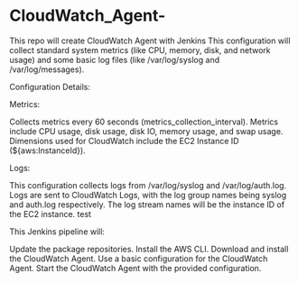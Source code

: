 # CloudWatch_Agent-
This repo will create CloudWatch Agent with Jenkins
This configuration will collect standard system metrics (like CPU, memory, disk, and network usage) and some basic log files (like /var/log/syslog and /var/log/messages).

Configuration Details:

Metrics:

Collects metrics every 60 seconds (metrics_collection_interval).
Metrics include CPU usage, disk usage, disk IO, memory usage, and swap usage.
Dimensions used for CloudWatch include the EC2 Instance ID (${aws:InstanceId}).


Logs:

This configuration collects logs from /var/log/syslog and /var/log/auth.log.
Logs are sent to CloudWatch Logs, with the log group names being syslog and auth.log respectively.
The log stream names will be the instance ID of the EC2 instance.
test

This Jenkins pipeline will:

Update the package repositories.
Install the AWS CLI.
Download and install the CloudWatch Agent.
Use a basic configuration for the CloudWatch Agent.
Start the CloudWatch Agent with the provided configuration.
